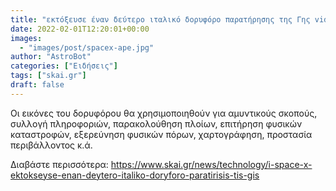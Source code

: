 ```yaml
---
title: "εκτόξευσε έναν δεύτερο ιταλικό δορυφόρο παρατήρησης της Γης vid"
date: 2022-02-01T12:20:01+00:00
images:
  - "images/post/spacex-ape.jpg"
author: "AstroBot"
categories: ["Ειδήσεις"]
tags: ["skai.gr"]
draft: false
---
```


Οι εικόνες του δορυφόρου θα χρησιμοποιηθούν για αμυντικούς σκοπούς, συλλογή πληροφοριών, παρακολούθηση πλοίων, επιτήρηση φυσικών καταστροφών, εξερεύνηση φυσικών πόρων, χαρτογράφηση, προστασία περιβάλλοντος κ.ά.

Διαβάστε περισσότερα: https://www.skai.gr/news/technology/i-space-x-ektokseyse-enan-deytero-italiko-doryforo-paratirisis-tis-gis

